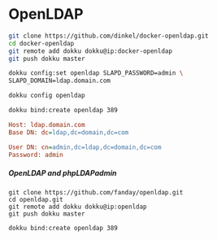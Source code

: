 # OpenLDAP

```sh
git clone https://github.com/dinkel/docker-openldap.git
cd docker-openldap
git remote add dokku dokku@ip:docker-openldap
git push dokku master
```

```sh
dokku config:set openldap SLAPD_PASSWORD=admin \
SLAPD_DOMAIN=ldap.domain.com

dokku config openldap

dokku bind:create openldap 389
```

```ini
Host: ldap.domain.com
Base DN: dc=ldap,dc=domain,dc=com

User DN: cn=admin,dc=ldap,dc=domain,dc=com
Password: admin
```

##### OpenLDAP and phpLDAPadmin

```
git clone https://github.com/fanday/openldap.git
cd openldap.git
git remote add dokku dokku@ip:openldap
git push dokku master
```

```sh
dokku bind:create openldap 389
```
